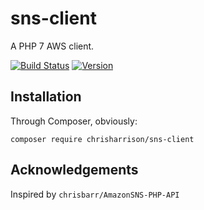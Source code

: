 # sns-client

A PHP 7 AWS client.

[![Build Status](https://travis-ci.org/chrisharrison/sns-client.svg)](https://travis-ci.org/chrisharrison/sns-client)
[![Version](https://img.shields.io/packagist/v/chrisharrison/sns-client.svg)](https://packagist.org/packages/chrisharrison/sns-client)

## Installation ##

Through Composer, obviously:

```
composer require chrisharrison/sns-client
```

## Acknowledgements ##

Inspired by `chrisbarr/AmazonSNS-PHP-API`